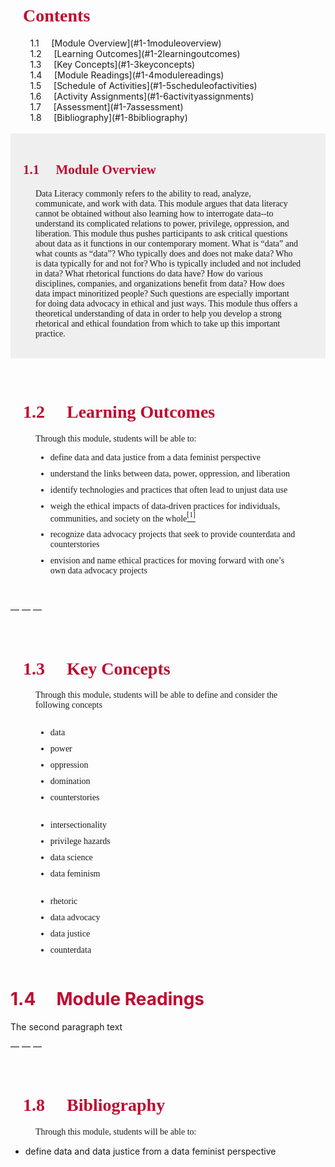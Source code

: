 <ve-header label="Module 1:" background="https://images.unsplash.com/photo-1611974789855-9c2a0a7236a3?ixlib=rb-4.0.3&ixid=MnwxMjA3fDB8MHxwaG90by1wYWdlfHx8fGVufDB8fHx8&auto=format&fit=crop&w=1740&q=80" position="center" sticky subtitle="Defining and Interrogating Data">
</ve-header>
<br><br>
<h1 style="color:#BF0A31; margin-left:20px; margin-right:40px; font-family:montserrat;">Contents </h1>
<font size=""><style="font-family:montserrat;">
 &nbsp;  &nbsp;  &nbsp;  &nbsp; 1.1 &nbsp;  &nbsp; [Module Overview](#1-1moduleoverview)<br>
 &nbsp;  &nbsp;  &nbsp;  &nbsp; 1.2 &nbsp;  &nbsp; [Learning Outcomes](#1-2learningoutcomes)<br>
 &nbsp;  &nbsp;  &nbsp;  &nbsp; 1.3 &nbsp;  &nbsp; [Key Concepts](#1-3keyconcepts)<br>
 &nbsp;  &nbsp;  &nbsp;  &nbsp; 1.4 &nbsp;  &nbsp; [Module Readings](#1-4modulereadings)<br>
 &nbsp;  &nbsp;  &nbsp;  &nbsp; 1.5 &nbsp;  &nbsp; [Schedule of Activities](#1-5scheduleofactivities)<br>
 &nbsp;  &nbsp;  &nbsp;  &nbsp; 1.6 &nbsp;  &nbsp; [Activity Assignments](#1-6activityassignments)<br>
 &nbsp;  &nbsp;  &nbsp;  &nbsp; 1.7 &nbsp;  &nbsp; [Assessment](#1-7assessment)<br>
 &nbsp;  &nbsp;  &nbsp;  &nbsp; 1.8 &nbsp;  &nbsp; [Bibliography](#1-8bibliography)<br>
</font></style>
<br>

<section style="background-color:#EFEFEF">
<br><h1 style="color:#BF0A31; margin-left:20px; margin-right:40px; font-family:montserrat;"> 1.1 &nbsp;  &nbsp; Module Overview <a name="1-1moduleoverview"></a></h1>
    <p style="margin-left:40px; margin-right:40px; font-family:montserrat; hyphens:none">Data Literacy commonly refers to the ability to read, analyze, communicate, and work with data. This module argues that data literacy cannot be obtained without also learning how to interrogate data--to understand its complicated relations to power, privilege, oppression, and liberation. This module thus pushes participants to ask critical questions about data as it functions in our contemporary moment. What is “data” and what counts as “data”? Who typically does and does not make data? Who is data typically for and not for? Who is typically included and not included in data? What rhetorical functions do data have? How do various disciplines, companies, and organizations benefit from data? How does data impact minoritized people? Such questions are especially important for doing data advocacy in ethical and just ways. This module thus offers a theoretical understanding of data in order to help you develop a strong rhetorical and ethical foundation from which to take up this important practice. </p><br>
</section>

<br><h1 style="color:#BF0A31; margin-left:20px; margin-right:40px; font-family:montserrat;"> 1.2 &nbsp;  &nbsp; Learning Outcomes <a name="1-2learningoutcomes"></a></h1>
<p style="margin-left:40px; margin-right:40px; font-family:montserrat;">Through this module, students will be able to:
<ul style="margin-left:40px; margin-right:40px; font-family:montserrat">
<li style="margin-bottom:10px">define data and data justice from a data feminist perspective</li>
<li style="margin-bottom:10px">understand the links between data, power, oppression, and liberation</li>
<li style="margin-bottom:10px">identify technologies and practices that often lead to unjust data use</li>
<li style="margin-bottom:10px">weigh the ethical impacts of data-driven practices for individuals, communities, and society on the whole<a href="#footnote1"><sup>[1]</sup></a></li>
<li style="margin-bottom:10px">recognize data advocacy projects that seek to provide counterdata and counterstories</li>
<li style="margin-bottom:10px">envision and name ethical practices for moving forward with one’s own data advocacy projects</li>
 </ul></p></br>

— — —

<br>
<h1 style="color:#BF0A31; margin-left:20px; margin-right:40px; font-family:montserrat;"> 1.3 &nbsp;  &nbsp; Key Concepts<a name="1-3keyconcepts"></a>
</h1>

<p style="margin-left:40px; margin-right:40px; font-family:montserrat;">Through this module, students will be able to define and consider the following concepts
    <body>
        <div class="row">
            <div class="column left">
                <ul style="margin-left:40px; margin-right:40px; font-family:montserrat">
                <li style="margin-bottom:10px">data</li>
                <li style="margin-bottom:10px">power</li>
                <li style="margin-bottom:10px">oppression</li>
                <li style="margin-bottom:10px">domination</li>
                <li style="margin-bottom:10px">counterstories</li>
            </ul></div>
        <div class="column middle">
            <ul style="margin-left:40px; margin-right:40px; font-family:montserrat">
                <li style="margin-bottom:10px">intersectionality</li>
                <li style="margin-bottom:10px">privilege hazards </li>
                <li style="margin-bottom:10px">data science</li>
                <li style="margin-bottom:10px">data feminism</li>
            </ul></div>
        <div class="column right">
            <ul style="margin-left:40px; margin-right:40px; font-family:montserrat">
                <li style="margin-bottom:10px">rhetoric</li>
                <li style="margin-bottom:10px">data advocacy</li>
                <li style="margin-bottom:10px">data justice</li>
                <li style="margin-bottom:10px">counterdata</li>
            </ul>
            </div></div>
    </body>
</p>




<h1 style="color:#BF0A31">1.4 &nbsp;  &nbsp; Module Readings <a name="paragraph2"></a></h1>
The second paragraph text

— — — 

<br><h1 style="color:#BF0A31; margin-left:20px; margin-right:40px; font-family:montserrat;"> 1.8 &nbsp;  &nbsp; Bibliography<a name="1-8bibliography"></a></h1>
<p style="margin-left:40px; margin-right:40px; font-family:montserrat;">Through this module, students will be able to:
<ul>
<li>define data and data justice from a data feminist perspective</li>